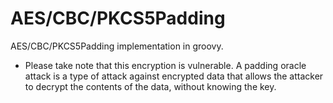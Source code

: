 # AES/CBC/PKCS5Padding

AES/CBC/PKCS5Padding implementation in groovy.
* Please take note that this encryption is vulnerable. A padding oracle attack is a type of attack against encrypted data that allows the attacker to decrypt the contents of the data, without knowing the key.
